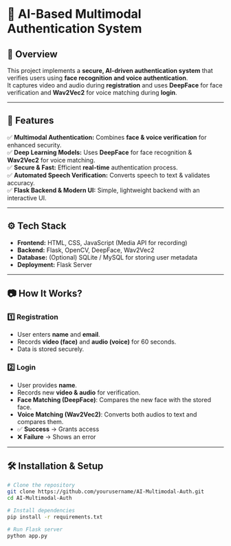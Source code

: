 # 🔐 AI-Based Multimodal Authentication System

## 📌 Overview  
This project implements a **secure, AI-driven authentication system** that verifies users using **face recognition and voice authentication**.  
It captures video and audio during **registration** and uses **DeepFace** for face verification and **Wav2Vec2** for voice matching during **login**.  

---

## 🚀 Features  
✅ **Multimodal Authentication:** Combines **face & voice verification** for enhanced security.  
✅ **Deep Learning Models:** Uses **DeepFace** for face recognition & **Wav2Vec2** for voice matching.  
✅ **Secure & Fast:** Efficient **real-time** authentication process.  
✅ **Automated Speech Verification:** Converts speech to text & validates accuracy.  
✅ **Flask Backend & Modern UI:** Simple, lightweight backend with an interactive UI.  

---

## ⚙️ Tech Stack  
- **Frontend:** HTML, CSS, JavaScript (Media API for recording)  
- **Backend:** Flask, OpenCV, DeepFace, Wav2Vec2  
- **Database:** (Optional) SQLite / MySQL for storing user metadata  
- **Deployment:** Flask Server  

---

## 📷 How It Works?  
### 1️⃣ **Registration**  
- User enters **name** and **email**.  
- Records **video (face)** and **audio (voice)** for 60 seconds.  
- Data is stored securely.  

### 2️⃣ **Login**  
- User provides **name**.  
- Records new **video & audio** for verification.  
- **Face Matching (DeepFace)**: Compares the new face with the stored face.  
- **Voice Matching (Wav2Vec2)**: Converts both audios to text and compares them.  
- ✅ **Success** → Grants access  
- ❌ **Failure** → Shows an error  

---

## 🛠 Installation & Setup  
```bash
# Clone the repository
git clone https://github.com/yourusername/AI-Multimodal-Auth.git
cd AI-Multimodal-Auth

# Install dependencies
pip install -r requirements.txt

# Run Flask server
python app.py
